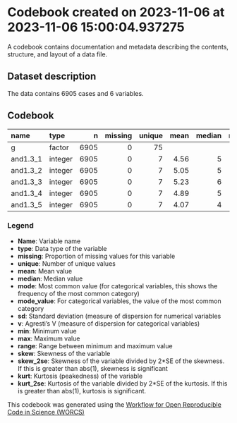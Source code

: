 Codebook created on 2023-11-06 at 2023-11-06 15:00:04.937275
================

A codebook contains documentation and metadata describing the contents,
structure, and layout of a data file.

## Dataset description

The data contains 6905 cases and 6 variables.

## Codebook

| name     | type    |    n | missing | unique | mean | median | mode | mode_value  |   sd |    v | min | max | range |  skew | skew_2se |  kurt | kurt_2se |
|:---------|:--------|-----:|--------:|-------:|-----:|-------:|-----:|:------------|-----:|-----:|----:|----:|------:|------:|---------:|------:|---------:|
| g        | factor  | 6905 |       0 |     75 |      |        |  339 | mturk_india |      | 0.98 |     |     |       |       |          |       |          |
| and1.3_1 | integer | 6905 |       0 |      7 | 4.56 |      5 |    5 |             | 1.55 |      |   1 |   7 |     6 | -0.52 |    -8.80 | -0.59 |    -4.96 |
| and1.3_2 | integer | 6905 |       0 |      7 | 5.05 |      5 |    5 |             | 1.50 |      |   1 |   7 |     6 | -0.78 |   -13.20 | -0.03 |    -0.29 |
| and1.3_3 | integer | 6905 |       0 |      7 | 5.23 |      6 |    6 |             | 1.42 |      |   1 |   7 |     6 | -1.00 |   -16.97 |  0.53 |     4.46 |
| and1.3_4 | integer | 6905 |       0 |      7 | 4.89 |      5 |    5 |             | 1.57 |      |   1 |   7 |     6 | -0.68 |   -11.58 | -0.37 |    -3.10 |
| and1.3_5 | integer | 6905 |       0 |      7 | 4.07 |      4 |    4 |             | 1.84 |      |   1 |   7 |     6 | -0.07 |    -1.10 | -1.20 |   -10.20 |

### Legend

- **Name**: Variable name
- **type**: Data type of the variable
- **missing**: Proportion of missing values for this variable
- **unique**: Number of unique values
- **mean**: Mean value
- **median**: Median value
- **mode**: Most common value (for categorical variables, this shows the
  frequency of the most common category)
- **mode_value**: For categorical variables, the value of the most
  common category
- **sd**: Standard deviation (measure of dispersion for numerical
  variables
- **v**: Agresti’s V (measure of dispersion for categorical variables)
- **min**: Minimum value
- **max**: Maximum value
- **range**: Range between minimum and maximum value
- **skew**: Skewness of the variable
- **skew_2se**: Skewness of the variable divided by 2\*SE of the
  skewness. If this is greater than abs(1), skewness is significant
- **kurt**: Kurtosis (peakedness) of the variable
- **kurt_2se**: Kurtosis of the variable divided by 2\*SE of the
  kurtosis. If this is greater than abs(1), kurtosis is significant.

This codebook was generated using the [Workflow for Open Reproducible
Code in Science (WORCS)](https://osf.io/zcvbs/)
